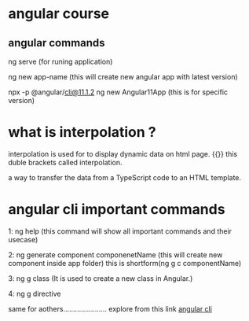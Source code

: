 # angular course 


## angular commands

ng serve (for runing application)

ng new app-name (this will create new angular app with latest version)

npx -p @angular/cli@11.1.2 ng new Angular11App (this is for specific version)



# what is interpolation ?

interpolation is used for to display dynamic data on html page. 
{{}}  this duble brackets called interpolation.

a way to transfer the data from a TypeScript code to an HTML template.


# angular cli important commands

1: ng help (this command will show all important commands and their usecase)

2: ng generate component componenetName (this will create new component inside app folder)
this is shortform(ng g c componentName)

3: ng g class <class-name> (It is used to create a new class in Angular.)

4: ng g directive <directive-name>

same for aothers...................... explore from this link [angular cli](https://angular.io/cli)




 